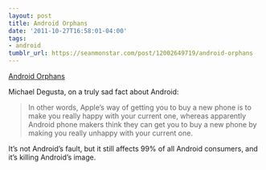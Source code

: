 ```yaml
---
layout: post
title: Android Orphans
date: '2011-10-27T16:58:01-04:00'
tags:
- android
tumblr_url: https://seanmonstar.com/post/12002649719/android-orphans
---
```

[Android Orphans](http://theunderstatement.com/post/11982112928/android-orphans-visualizing-a-sad-history-of-support)  

Michael Degusta, on a truly sad fact about Android:

> In other words, Apple’s way of getting you to buy a new phone is to make you really happy with your current one, whereas apparently Android phone makers think they can get you to buy a new phone by making you really unhappy with your current one.

It’s not Android’s fault, but it still affects 99% of all Android consumers, and it’s killing Android’s image.

